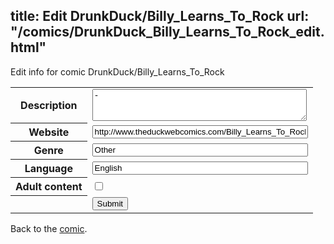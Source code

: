 title: Edit DrunkDuck/Billy_Learns_To_Rock
url: "/comics/DrunkDuck_Billy_Learns_To_Rock_edit.html"
---
Edit info for comic DrunkDuck/Billy_Learns_To_Rock

<form name="comic" action="http://gaepostmail.appspot.com/comic/" method="post">
<table class="comicinfo">
<tr>
<th>Description</th><td><textarea name="description" cols="40" rows="3">-</textarea></td>
</tr>
<tr>
<th>Website</th><td><input type="text" name="url" value="http://www.theduckwebcomics.com/Billy_Learns_To_Rock/" size="40"/></td>
</tr>
<tr>
<th>Genre</th><td><input type="text" name="genre" value="Other" size="40"/></td>
</tr>
<tr>
<th>Language</th><td><input type="text" name="language" value="English" size="40"/></td>
</tr>
<tr>
<th>Adult content</th><td><input type="checkbox" name="adult" value="adult" /></td>
</tr>
<tr>
<th></th><td>
<input type="hidden" name="comic" value="DrunkDuck_Billy_Learns_To_Rock" />
<input type="submit" name="submit" value="Submit" />
</td>
</tr>
</table>
</form>

Back to the [comic](DrunkDuck_Billy_Learns_To_Rock.html).
